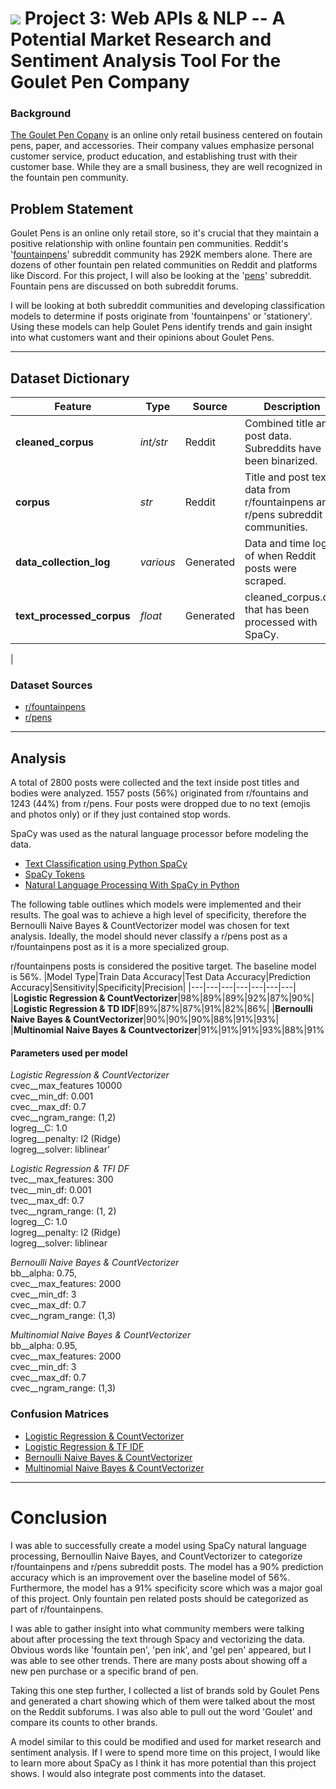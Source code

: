 # ![](https://ga-dash.s3.amazonaws.com/production/assets/logo-9f88ae6c9c3871690e33280fcf557f33.png) Project 3: Web APIs & NLP -- A Potential Market Research and Sentiment Analysis Tool For the Goulet Pen Company
### Background

[The Goulet Pen Copany](https://www.gouletpens.com/) is an online only retail business centered on foutain pens, paper, and accessories.  Their company values emphasize personal customer service, product education, and establishing trust with their customer base. While they are a small business, they are well recognized in the fountain pen community.  


## Problem Statement

Goulet Pens is an online only retail store, so it's crucial that they maintain a positive relationship with online fountain pen communities.  Reddit's '[fountainpens](https://www.reddit.com/r/fountainpens/)' subreddit community has 292K members alone.  There are dozens of other fountain pen related communities on Reddit and platforms like Discord.  For this project, I will also be looking at the '[pens](https://www.reddit.com/r/pens/)' subreddit.  Fountain pens are discussed on both subreddit forums.

I will be looking at both subreddit communities and developing classification models to determine if posts originate from 'fountainpens' or 'stationery'.  Using these models can help Goulet Pens identify trends and gain insight into what customers want and their opinions about Goulet Pens.

---
## Dataset Dictionary

|Feature|Type|Source|Description|
|---|---|---|---|
|**cleaned_corpus**|*int/str*|Reddit|Combined title and post data.  Subreddits have been binarized.| 
|**corpus**|*str*|Reddit|Title and post text data from r/fountainpens and r/pens subreddit communities.
|**data_collection_log**|*various*|Generated|Data and time log of when Reddit posts were scraped.
|**text_processed_corpus**|*float*|Generated|cleaned_corpus.csv that has been processed with SpaCy.
|
### Dataset Sources
- [r/fountainpens](https://www.reddit.com/r/fountainpens/)
- [r/pens](https://www.reddit.com/r/pens/)
---
## Analysis

A total of 2800 posts were collected and the text inside post titles and bodies were analyzed.  1557 posts (56%) originated from r/fountains and 1243 (44%) from r/pens.  Four posts were dropped due to no text (emojis and photos only) or if they just contained stop words.

SpaCy was used as the natural language processor before modeling the data.
* [Text Classification using Python SpaCy](https://machinelearninggeek.com/text-classification-using-python-spacy/)
 * [SpaCy Tokens](https://spacy.io/api/token)
 * [Natural Language Processing With SpaCy in Python](https://realpython.com/natural-language-processing-spacy-python/#lemmatization)


The following table outlines which models were implemented and their results.  The goal was to achieve a high level of specificity, therefore the Bernoulli Naive Bayes & CountVectorizer model was chosen for text analysis. Ideally, the model should never classify a r/pens post as a r/fountainpens post as it is a more specialized group.

r/fountainpens posts is considered the positive target. The baseline model is 56%.
|Model Type|Train Data Accuracy|Test Data Accuracy|Prediction Accuracy|Sensitivity|Specificity|Precision|
|---|---|---|---|---|---|---|
|**Logistic Regression & CountVectorizer**|98%|89%|89%|92%|87%|90%|
|**Logistic Regression & TD IDF**|89%|87%|87%|91%|82%|86%|
|**Bernoulli Naive Bayes & CountVectorizer**|90%|90%|90%|88%|91%|93%|
|**Multinomial Naive Bayes & Countvectorizer**|91%|91%|91%|93%|88%|91%

#### Parameters used per model

*Logistic Regression &  CountVectorizer*<br>
    cvec__max_features 10000<br>
    cvec__min_df: 0.001<br>
    cvec__max_df: 0.7<br>
    cvec__ngram_range: (1,2)<br>
    logreg__C: 1.0<br>
    logreg__penalty: l2 (Ridge)<br>
    logreg__solver: liblinear'<br>

*Logistic Regression & TFI DF*<br>
    tvec__max_features: 300<br>
    tvec__min_df: 0.001<br>
    tvec__max_df: 0.7<br>
    tvec__ngram_range: (1, 2)<br>
    logreg__C: 1.0<br>
    logreg__penalty: l2 (Ridge)<br>
    logreg__solver: liblinear

*Bernoulli Naive Bayes & CountVectorizer*<br>
    bb__alpha: 0.75,<br>
    cvec__max_features: 2000<br>
    cvec__min_df: 3<br>
    cvec__max_df: 0.7<br>
    cvec__ngram_range: (1,3)

*Multinomial Naive Bayes & CountVectorizer*<br>
    bb__alpha: 0.95,<br>
    cvec__max_features: 2000<br>
    cvec__min_df: 3<br>
    cvec__max_df: 0.7<br>
    cvec__ngram_range: (1,3)
    
### Confusion Matrices
* [Logistic Regression & CountVectorizer](plot_images/logreg_cvec_confusion_matrix.png)
* [Logistic Regression & TF IDF](plot_images/logreg_tfidf_confusion_matrix.png)
* [Bernoulli Naive Bayes & CountVectorizer](plot_images/bernoulli_nb_cvec_confusion_matrix.png)
* [Multinomial Naive Bayes & CountVectorizer](plot_images/multinomial_nb_cvec_confusion_matrix.png)


---

# Conclusion

I was able to successfully create a model using SpaCy natural language processing, Bernoullin Naive Bayes, and CountVectorizer to categorize r/fountainpens and r/pens subreddit posts.  The model has a 90% prediction accuracy which is an improvement over the baseline model of 56%.  Furthermore, the model has a 91% specificity score which was a major goal of this project.  Only fountain pen related posts should be categorized as part of r/fountainpens.

I was able to gather insight into what community members were talking about after processing the text through Spacy and vectorizing the data.  Obvious words like 'fountain pen', 'pen ink', and 'gel pen' appeared, but I was able to see other trends.  There are many posts about showing off a new pen purchase or a specific brand of pen.  

Taking this one step further, I collected a list of brands sold by Goulet Pens and generated a chart showing which of them were talked about the most on the Reddit subforums.  I was also able to pull out the word 'Goulet' and compare its counts to other brands.

A model similar to this could be modified and used for market research and sentiment analysis.  If I were to spend more time on this project, I would like to learn more about SpaCy as I think it has more potential than this project shows.  I would also integrate post comments into the dataset.